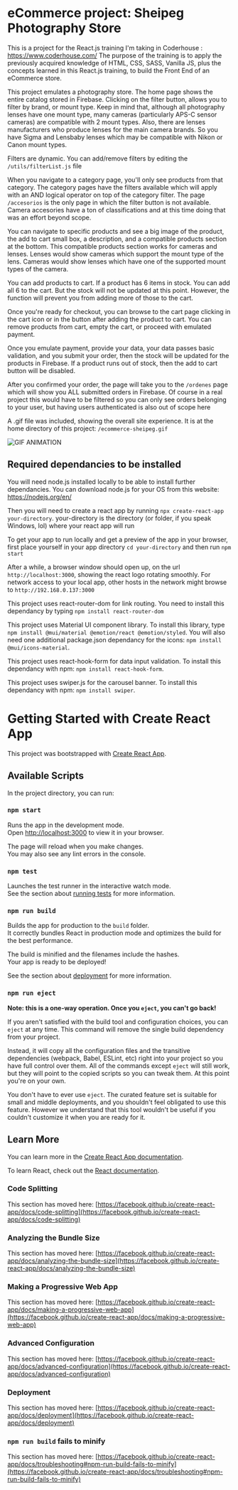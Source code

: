 # eCommerce project: Sheipeg Photography Store

This is a project for the React.js training I'm taking in Coderhouse : https://www.coderhouse.com/
The purpose of the training is to apply the previously acquired knowledge of HTML, CSS, SASS, Vanilla JS, plus the concepts learned in this React.js training, to build the Front End of an eCommerce store. 

This project emulates a photography store. The home page shows the entire catalog stored in Firebase. Clicking on the filter button, allows you to filter by brand, or mount type.  Keep in mind that, although all photography lenses have one mount type, many cameras (particularly APS-C sensor cameras) are compatible with 2 mount types. Also, there are lenses manufacturers who produce lenses for the main camera brands. So you have Sigma and Lensbaby lenses which may be compatible with Nikon or Canon mount types.

Filters are dynamic. You can add/remove filters by editing the `/utils/filterList.js` file

When you navigate to a category page, you'll only see products from that category. The category pages have the filters available which will apply with an AND logical operator on top of the category filter. The page `/accesorios` is the only page in which the filter button is not available. Camera accesories have a ton of classifications and at this time doing that was an effort beyond scope.

You can navigate to specific products and see a big image of the product, the add to cart small box, a description, and a compatible products section at the bottom. This compatible products section works for cameras and lenses. Lenses would show cameras which support the mount type of the lens. Cameras would show lenses which have one of the supported mount types of the camera.

You can add products to cart. If a product has 6 items in stock. You can add all 6 to the cart. But the stock will not be updated at this point. However, the function will prevent you from adding more of those to the cart.

Once you're ready for checkout, you can browse to the cart page clicking in the cart icon or in the button after adding the product to cart. You can remove products from cart, empty the cart, or proceed with emulated payment. 

Once you emulate payment, provide your data, your data passes basic validation, and you submit your order, then the stock will be updated for the products in Firebase. If a product runs out of stock, then the add to cart button will be disabled.

After you confirmed your order, the page will take you to the `/ordenes` page which will show you ALL submitted orders in Firebase. Of course in a real project this would have to be filtered so you can only see orders belonging to your user, but having users authenticated is also out of scope here



A .gif file was included, showing the overall site experience. It is at the home directory of this project: `/ecommerce-sheipeg.gif`

![GIF ANIMATION](/ecommerce-sheipeg.gif)





## Required dependancies to be installed

You will need node.js installed locally to be able to install further dependancies. You can download node.js for your OS from this website: https://nodejs.org/en/

Then you will need to create a react app by running `npx create-react-app your-directory`. your-directory is the directory (or folder, if you speak Windows, lol) where your react app will run

To get your app to run locally and get a preview of the app in your browser, first place yourself in your app directory `cd your-directory` and then run `npm start`

After a while, a browser window should open up, on the url `http://localhost:3000`, showing the react logo rotating smoothly. For network access to your local app, other hosts in the network might browse to `http://192.168.0.137:3000`

This project uses react-router-dom for link routing. You need to install this dependancy by typing `npm install react-router-dom`

This project uses Material UI component library. To install this library, type `npm install @mui/material @emotion/react @emotion/styled`. You will also need one additional package.json dependancy for the icons: `npm install @mui/icons-material`.

This project uses react-hook-form for data input validation. To install this dependancy with npm: `npm install react-hook-form`.

This project uses swiper.js for the carousel banner. To install this dependancy with npm: `npm install swiper`.


# Getting Started with Create React App

This project was bootstrapped with [Create React App](https://github.com/facebook/create-react-app).

## Available Scripts

In the project directory, you can run:

### `npm start`

Runs the app in the development mode.\
Open [http://localhost:3000](http://localhost:3000) to view it in your browser.

The page will reload when you make changes.\
You may also see any lint errors in the console.

### `npm test`

Launches the test runner in the interactive watch mode.\
See the section about [running tests](https://facebook.github.io/create-react-app/docs/running-tests) for more information.

### `npm run build`

Builds the app for production to the `build` folder.\
It correctly bundles React in production mode and optimizes the build for the best performance.

The build is minified and the filenames include the hashes.\
Your app is ready to be deployed!

See the section about [deployment](https://facebook.github.io/create-react-app/docs/deployment) for more information.

### `npm run eject`

**Note: this is a one-way operation. Once you `eject`, you can't go back!**

If you aren't satisfied with the build tool and configuration choices, you can `eject` at any time. This command will remove the single build dependency from your project.

Instead, it will copy all the configuration files and the transitive dependencies (webpack, Babel, ESLint, etc) right into your project so you have full control over them. All of the commands except `eject` will still work, but they will point to the copied scripts so you can tweak them. At this point you're on your own.

You don't have to ever use `eject`. The curated feature set is suitable for small and middle deployments, and you shouldn't feel obligated to use this feature. However we understand that this tool wouldn't be useful if you couldn't customize it when you are ready for it.

## Learn More

You can learn more in the [Create React App documentation](https://facebook.github.io/create-react-app/docs/getting-started).

To learn React, check out the [React documentation](https://reactjs.org/).

### Code Splitting

This section has moved here: [https://facebook.github.io/create-react-app/docs/code-splitting](https://facebook.github.io/create-react-app/docs/code-splitting)

### Analyzing the Bundle Size

This section has moved here: [https://facebook.github.io/create-react-app/docs/analyzing-the-bundle-size](https://facebook.github.io/create-react-app/docs/analyzing-the-bundle-size)

### Making a Progressive Web App

This section has moved here: [https://facebook.github.io/create-react-app/docs/making-a-progressive-web-app](https://facebook.github.io/create-react-app/docs/making-a-progressive-web-app)

### Advanced Configuration

This section has moved here: [https://facebook.github.io/create-react-app/docs/advanced-configuration](https://facebook.github.io/create-react-app/docs/advanced-configuration)

### Deployment

This section has moved here: [https://facebook.github.io/create-react-app/docs/deployment](https://facebook.github.io/create-react-app/docs/deployment)

### `npm run build` fails to minify

This section has moved here: [https://facebook.github.io/create-react-app/docs/troubleshooting#npm-run-build-fails-to-minify](https://facebook.github.io/create-react-app/docs/troubleshooting#npm-run-build-fails-to-minify)
